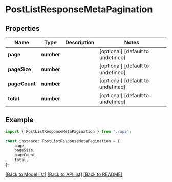 # PostListResponseMetaPagination


## Properties

Name | Type | Description | Notes
------------ | ------------- | ------------- | -------------
**page** | **number** |  | [optional] [default to undefined]
**pageSize** | **number** |  | [optional] [default to undefined]
**pageCount** | **number** |  | [optional] [default to undefined]
**total** | **number** |  | [optional] [default to undefined]

## Example

```typescript
import { PostListResponseMetaPagination } from './api';

const instance: PostListResponseMetaPagination = {
    page,
    pageSize,
    pageCount,
    total,
};
```

[[Back to Model list]](../README.md#documentation-for-models) [[Back to API list]](../README.md#documentation-for-api-endpoints) [[Back to README]](../README.md)
